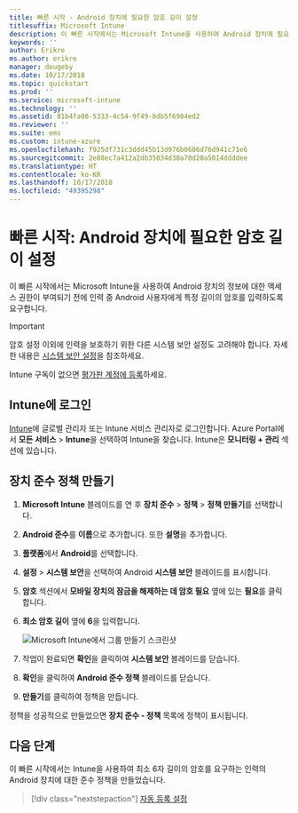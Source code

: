 ```yaml
---
title: 빠른 시작 - Android 장치에 필요한 암호 길이 설정
titlesuffix: Microsoft Intune
description: 이 빠른 시작에서는 Microsoft Intune을 사용하여 Android 장치에 필요한 암호의 길이 설정합니다.
keywords: ''
author: Erikre
ms.author: erikre
manager: dougeby
ms.date: 10/17/2018
ms.topic: quickstart
ms.prod: ''
ms.service: microsoft-intune
ms.technology: ''
ms.assetid: 81b4fa08-5333-4c54-9f49-8db5f6984ed2
ms.reviewer: ''
ms.suite: ems
ms.custom: intune-azure
ms.openlocfilehash: f925df731c3ddd45b13d976b0686d76d941c71e6
ms.sourcegitcommit: 2e88ec7a412a2db35034d30a70d20a5014ddddee
ms.translationtype: HT
ms.contentlocale: ko-KR
ms.lasthandoff: 10/17/2018
ms.locfileid: "49395298"
---
```

# <a name="quickstart-set-a-required-password-length-for-android-devices"></a>빠른 시작: Android 장치에 필요한 암호 길이 설정

이 빠른 시작에서는 Microsoft Intune을 사용하여 Android 장치의 정보에 대한 액세스 권한이 부여되기 전에 인력 중 Android 사용자에게 특정 길이의 암호를 입력하도록 요구합니다. 

> [!IMPORTANT]
> 암호 설정 이외에 인력을 보호하기 위한 다른 시스템 보안 설정도 고려해야 합니다. 자세한 내용은 [시스템 보안 설정](compliance-policy-create-android-for-work.md#system-security-settings)을 참조하세요.

Intune 구독이 없으면 [평가판 계정에 등록](free-trial-sign-up.md)하세요.

## <a name="sign-in-to-intune"></a>Intune에 로그인

[Intune](https://aka.ms/intuneportal)에 글로벌 관리자 또는 Intune 서비스 관리자로 로그인합니다. Azure Portal에서 **모든 서비스** > **Intune**을 선택하여 Intune을 찾습니다. Intune은 **모니터링 + 관리** 섹션에 있습니다.

## <a name="create-a-device-compliance-policy"></a>장치 준수 정책 만들기
1. **Microsoft Intune** 블레이드를 연 후 **장치 준수** > **정책** > **정책 만들기**를 선택합니다.
2. **Android 준수**를 **이름**으로 추가합니다. 또한 **설명**을 추가합니다.
3. **플랫폼**에서 **Android**를 선택합니다. 
4. **설정** > **시스템 보안**을 선택하여 Android **시스템 보안**  블레이드를 표시합니다.
5. **암호** 섹션에서 **모바일 장치의 잠금을 해제하는 데 암호 필요** 옆에 있는 **필요**를 클릭합니다.
6. **최소 암호 길이** 옆에 **6**을 입력합니다.  

    ![Microsoft Intune에서 그룹 만들기 스크린샷](./media/quickstart-set-password-length-android-01.png)

7. 작업이 완료되면 **확인**을 클릭하여 **시스템 보안** 블레이드를 닫습니다. 
8. **확인**을 클릭하여 **Android 준수 정책** 블레이드를 닫습니다. 
9. **만들기**를 클릭하여 정책을 만듭니다.

정책을 성공적으로 만들었으면 **장치 준수 - 정책** 목록에 정책이 표시됩니다. 

## <a name="next-steps"></a>다음 단계

이 빠른 시작에서는 Intune을 사용하여 최소 6자 길이의 암호를 요구하는 인력의 Android 장치에 대한 준수 정책을 만들었습니다.

> [!div class="nextstepaction"]
> [자동 등록 설정](quickstart-setup-auto-enrollment.md)
